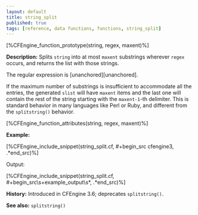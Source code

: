 ```yaml
---
layout: default
title: string_split
published: true
tags: [reference, data functions, functions, string_split]
---
```


[%CFEngine_function_prototype(string, regex, maxent)%]

**Description:** Splits `string` into at most `maxent` substrings wherever 
`regex` occurs, and  returns the list with those strings.

The regular expression is [unanchored][unanchored].

If the maximum number of substrings is insufficient to accommodate all
the entries, the generated `slist` will have `maxent` items and the
last one will contain the rest of the string starting with the
`maxent-1`-th delimiter.  This is standard behavior in many languages
like Perl or Ruby, and different from the `splitstring()` behavior.

[%CFEngine_function_attributes(string, regex, maxent)%]

**Example:**

[%CFEngine_include_snippet(string_split.cf, #\+begin_src cfengine3, .*end_src)%]

Output:

[%CFEngine_include_snippet(string_split.cf, #\+begin_src\s+example_output\s*, .*end_src)%]

**History:** Introduced in CFEngine 3.6; deprecates `splitstring()`.

**See also:** `splitstring()`

